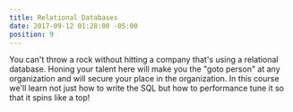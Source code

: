 ```yaml
---
title: Relational Databases
date: 2017-09-12 01:28:00 -05:00
position: 9
---
```


You can't throw a rock without hitting a company that's using a relational database. Honing your talent here will make you the "goto person" at any organization and will secure your place in the organization. In this course we'll learn not just how to write the SQL but how to performance tune it so that it spins like a top!